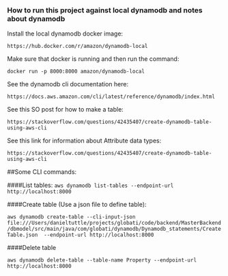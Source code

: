 ### How to run this project against local dynamodb and notes about dynamodb

Install the local dynamodb docker image:

`https://hub.docker.com/r/amazon/dynamodb-local`

Make sure that docker is running and then run the command:

`docker run -p 8000:8000 amazon/dynamodb-local`

See the dynamodb cli documentation here:

`https://docs.aws.amazon.com/cli/latest/reference/dynamodb/index.html`

See this SO post for how to make a table:

`https://stackoverflow.com/questions/42435407/create-dynamodb-table-using-aws-cli`


See this link for information about Attribute data types:

`https://stackoverflow.com/questions/42435407/create-dynamodb-table-using-aws-cli `


##Some CLI commands:

####List tables: 
`aws dynamodb list-tables --endpoint-url http://localhost:8000`

####Create table (Use a json file to define table):

`aws dynamodb create-table --cli-input-json file:///Users/danieltuttle/projects/globati/code/backend/MasterBackend/dbmodel/src/main/java/com/globati/dynamodb/Dynamodb_statements/CreateTable.json  --endpoint-url http://localhost:8000`

####Delete table

`aws dynamodb delete-table --table-name Property --endpoint-url http://localhost:8000`
